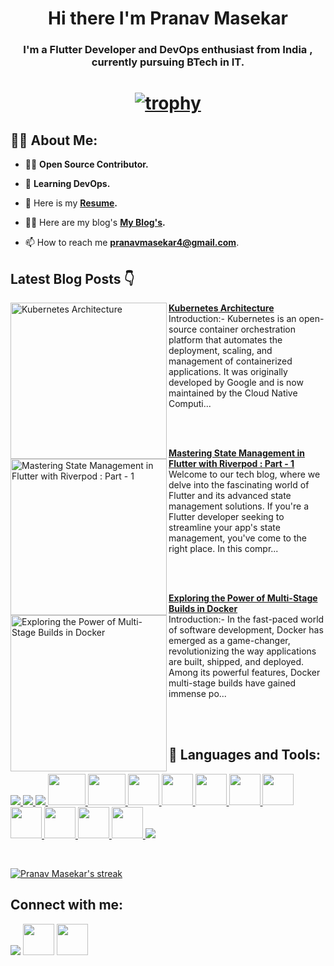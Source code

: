 <!-- <a href="#"><img width="100%" height="auto" src="https://i.imgur.com/iXuL1HG.png" height="175px"/></a> -->

<h1 align="center">Hi there I'm Pranav Masekar</h1>
<h3 align="center">I'm a Flutter Developer and DevOps enthusiast from India , currently pursuing BTech in IT. </h3>

<h1 align ="center">

 [![trophy](https://github-profile-trophy.vercel.app/?username=PranavMasekar&theme=onedark&column=-1)](https://github.com/ryo-ma/github-profile-trophy)
 
</h1>

## 🙋‍♂️ About Me:

- 👨‍💻  **Open Source Contributor.**

- 🌱 **Learning DevOps.**

- 👯 Here is my **[Resume](https://drive.google.com/file/d/1KluEVWQfiwMZwlez7qWwJj89tGG1N8ur/view?usp=sharing).**

- 👨‍💻 Here are my blog's **[My Blog's](https://sungod.hashnode.dev/).**

- 📫 How to reach me **pranavmasekar4@gmail.com**.

## Latest Blog Posts 👇
<!-- HASHNODE_BLOG:START -->
<p align="left">
<a href="https://sungod.hashnode.dev//kubernetes-architecture" title="Kubernetes Architecture"><img src="https://cdn.hashnode.com/res/hashnode/image/upload/v1687706239617/2ad323ca-724f-47d3-bc84-de0e896dd6ec.png" alt="Kubernetes Architecture" width="250px" align="left" /></a>
<a href="https://sungod.hashnode.dev//kubernetes-architecture" title="Kubernetes Architecture"><strong>Kubernetes Architecture</strong></a>
<br/> Introduction:-
Kubernetes is an open-source container orchestration platform that automates the deployment, scaling, and management of containerized applications. It was originally developed by Google and is now maintained by the Cloud Native Computi... </p> <br/> <br/>
<p align="left">
<a href="https://sungod.hashnode.dev//riverpod-part-1" title="Mastering State Management in Flutter with Riverpod : Part - 1"><img src="https://cdn.hashnode.com/res/hashnode/image/upload/v1687359480160/886f1316-8390-47e2-8755-e1bd5bf397a4.png" alt="Mastering State Management in Flutter with Riverpod : Part - 1" width="250px" align="left" /></a>
<a href="https://sungod.hashnode.dev//riverpod-part-1" title="Mastering State Management in Flutter with Riverpod : Part - 1"><strong>Mastering State Management in Flutter with Riverpod : Part - 1</strong></a>
<br/> Welcome to our tech blog, where we delve into the fascinating world of Flutter and its advanced state management solutions. If you're a Flutter developer seeking to streamline your app's state management, you've come to the right place. In this compr... </p> <br/> <br/>
<p align="left">
<a href="https://sungod.hashnode.dev//multi-stage-builds-in-docker" title="Exploring the Power of Multi-Stage Builds in Docker"><img src="https://cdn.hashnode.com/res/hashnode/image/upload/v1686981805403/27943c73-2909-4058-ad5a-e6adb421c86a.png" alt="Exploring the Power of Multi-Stage Builds in Docker" width="250px" align="left" /></a>
<a href="https://sungod.hashnode.dev//multi-stage-builds-in-docker" title="Exploring the Power of Multi-Stage Builds in Docker"><strong>Exploring the Power of Multi-Stage Builds in Docker</strong></a>
<br/> Introduction:-
In the fast-paced world of software development, Docker has emerged as a game-changer, revolutionizing the way applications are built, shipped, and deployed. Among its powerful features, Docker multi-stage builds have gained immense po... </p> <br/> <br/>
<!-- HASHNODE_BLOG:END -->

## 🚀 Languages and Tools:

<p align="left"> 
    <a href="https://flutter.dev/" target="_blank"> <img src="https://img.icons8.com/color/48/000000/flutter.png"/> </a>
    <a href="https://dart.dev/" target="_blank"> <img src="https://img.icons8.com/color/48/000000/dart.png"/> </a> 
    </a>  
    <a href="https://firebase.google.com/" target="_blank"> <img src="https://img.icons8.com/color/48/000000/firebase.png"/> </a>  
    <a href="https://go.dev/" target="_blank"> <img src="https://go.dev/blog/go-brand/Go-Logo/PNG/Go-Logo_Fuchsia.png" height="50" width = "60"/>
    <a href="https://hub.docker.com/u/pranav18vk" target="_blank"> <img src="https://camo.githubusercontent.com/d5942ae771b21e3ea0576598c5c2b2070c0c4f6028e2605691a5c07b94923800/68747470733a2f2f696d672e69636f6e73382e636f6d2f636f6c6f722f34382f3030303030302f646f636b65722e706e67" height="50" width = "60"/>
    <a href="https://kubernetes.io/" target="_blank"> <img src="https://camo.githubusercontent.com/6d20d4c78e20fa7c89ac8da5ac3073ddc12e05513e13d0dad8af6072187812c9/68747470733a2f2f696d672e69636f6e73382e636f6d2f636f6c6f722f34382f3030303030302f6b756265726e657465732e706e67" height="50" width = "50"/>
    <a href="https://argo-cd.readthedocs.io/en/stable/" target="_blank"> <img src="https://cncf-branding.netlify.app/img/projects/argo/icon/color/argo-icon-color.png" height="50" width = "50"/>
    <a href="https://prometheus.io/" target="_blank"> <img src="https://cdn.worldvectorlogo.com/logos/prometheus.svg" height="50" width = "50"/>
    <a href="https://grafana.com/" target="_blank"> <img src="https://cdn.worldvectorlogo.com/logos/grafana.svg" height="50" width = "50"/>
    <a href="https://k8slens.dev/" target="_blank"> <img src="https://k8slens.dev/images/lens-logo-icon.svg" height="50" width = "50"/>
    <a href="https://www.jenkins.io/" target="_blank"> <img src="https://seeklogo.com/images/J/jenkins-logo-07C99BD83D-seeklogo.com.png" height="50" width = "50"/>
    <a href="https://circleci.com/" target="_blank"> <img src="https://user-images.githubusercontent.com/296864/90276707-f691d800-de29-11ea-8d36-a4a756e3b524.png" height="50" width = "50"/>
    <a href="https://docs.github.com/en/actions/learn-github-actions/understanding-github-actions" target="_blank"> <img src="https://avatars.githubusercontent.com/u/54465427?v=4" height="50" width = "50"/>
    <a href="https://www.terraform.io/" target="_blank"> <img src="https://i.pinimg.com/originals/c7/ad/46/c7ad4682fa6042d1c13f8703ec727ccc.png" height="50" width = "50"/>
    <a href="https://git-scm.com/" target="_blank"> <img src="https://img.icons8.com/color/48/000000/git.png"/> </a>
</p>

<br/>

<p align="left">
    <a href="https://github.com/PranavMasekar/github-readme-streak-stats">
        <img title="🔥 Get streak stats for your profile at git.io/streak-stats" alt="Pranav Masekar's streak" src="https://github-readme-streak-stats.herokuapp.com/?user=PranavMasekar&theme=black-ice&hide_border=true&stroke=0000&background=060A0CD0"/>
    </a>
</p>

## Connect with me:
<p align="left">

<a href = "https://www.linkedin.com/in/pranav-masekar-556534214/"><img src="https://img.icons8.com/fluent/48/000000/linkedin.png"/></a>
<a href = "https://twitter.com/Pranav18vk"><img src="https://cdn.worldvectorlogo.com/logos/twitter-6.svg" height="50" width = "50"/></a>
<a href = "https://sungod.hashnode.dev/"><img src="https://img.icons8.com/?size=512&id=HnB8zGOh5xgd&format=png" height="50" width = "50"/></a>

</p>
